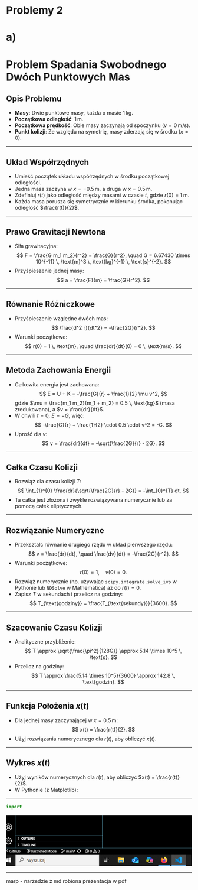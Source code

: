 # Problemy 2 
# a)
# Problem Spadania Swobodnego Dwóch Punktowych Mas

## Opis Problemu
- **Masy**: Dwie punktowe masy, każda o masie $1 \, \text{kg}$.
- **Początkowa odległość**: $1 \, \text{m}$.
- **Początkowa prędkość**: Obie masy zaczynają od spoczynku ($v = 0 \, \text{m/s}$).
- **Punkt kolizji**: Ze względu na symetrię, masy zderzają się w środku ($x = 0$).

---

## Układ Współrzędnych
- Umieść początek układu współrzędnych w środku początkowej odległości.
- Jedna masa zaczyna w $x = -0.5 \, \text{m}$, a druga w $x = 0.5 \, \text{m}$.
- Zdefiniuj $r(t)$ jako odległość między masami w czasie $t$, gdzie $r(0) = 1 \, \text{m}$.
- Każda masa porusza się symetrycznie w kierunku środka, pokonując odległość $\frac{r(t)}{2}$.

---

## Prawo Grawitacji Newtona
- Siła grawitacyjna:
  $$
  F = \frac{G m_1 m_2}{r^2} = \frac{G}{r^2}, \quad G = 6.67430 \times 10^{-11} \, \text{m}^3 \, \text{kg}^{-1} \, \text{s}^{-2}.
  $$
- Przyśpieszenie jednej masy:
  $$
  a = \frac{F}{m} = \frac{G}{r^2}.
  $$

---

## Równanie Różniczkowe
- Przyśpieszenie względne dwóch mas:
$$
  \frac{d^2 r}{dt^2} = -\frac{2G}{r^2}.
$$
- Warunki początkowe:
$$
  r(0) = 1 \, \text{m}, \quad \frac{dr}{dt}(0) = 0 \, \text{m/s}.
$$

---

## Metoda Zachowania Energii
- Całkowita energia jest zachowana:
  $$
  E = U + K = -\frac{G}{r} + \frac{1}{2} \mu v^2,
  $$
  gdzie $\mu = \frac{m_1 m_2}{m_1 + m_2} = 0.5 \, \text{kg}$ (masa zredukowana), a $v = \frac{dr}{dt}$.
- W chwili $t = 0$, $E = -G$, więc:
  $$
  -\frac{G}{r} + \frac{1}{2} \cdot 0.5 \cdot v^2 = -G.
  $$
- Uprość dla $v$:
  $$
  v = \frac{dr}{dt} = -\sqrt{\frac{2G}{r} - 2G}.
  $$

---

## Całka Czasu Kolizji
- Rozwiąż dla czasu kolizji $T$:
  $$
  \int_{1}^{0} \frac{dr}{\sqrt{\frac{2G}{r} - 2G}} = -\int_{0}^{T} dt.
  $$
- Ta całka jest złożona i zwykle rozwiązywana numerycznie lub za pomocą całek eliptycznych.

---

## Rozwiązanie Numeryczne
- Przekształć równanie drugiego rzędu w układ pierwszego rzędu:
  $$
  v = \frac{dr}{dt}, \quad \frac{dv}{dt} = -\frac{2G}{r^2}.
  $$
- Warunki początkowe:
  $$
  r(0) = 1, \quad v(0) = 0.
  $$
- Rozwiąż numerycznie (np. używając `scipy.integrate.solve_ivp` w Pythonie lub `NDSolve` w Mathematica) aż do $r(t) = 0$.
- Zapisz $T$ w sekundach i przelicz na godziny:
  $$
  T_{\text{godziny}} = \frac{T_{\text{sekundy}}}{3600}.
  $$

---

## Szacowanie Czasu Kolizji
- Analityczne przybliżenie:
  $$
  T \approx \sqrt{\frac{\pi^2}{128G}} \approx 5.14 \times 10^5 \, \text{s}.
  $$
- Przelicz na godziny:
  $$
  T \approx \frac{5.14 \times 10^5}{3600} \approx 142.8 \, \text{godzin}.
  $$

---

## Funkcja Położenia $x(t)$
- Dla jednej masy zaczynającej w $x = 0.5 \, \text{m}$:
  $$
  x(t) = \frac{r(t)}{2}.
  $$
- Użyj rozwiązania numerycznego dla $r(t)$, aby obliczyć $x(t)$.

---

## Wykres $x(t)$
- Użyj wyników numerycznych dla $r(t)$, aby obliczyć $x(t) = \frac{r(t)}{2}$.
- W Pythonie (z Matplotlib):
---

```python
import 
```

![alt text](image.png)

----

marp - narzedzie z md robiona prezentacja w pdf
